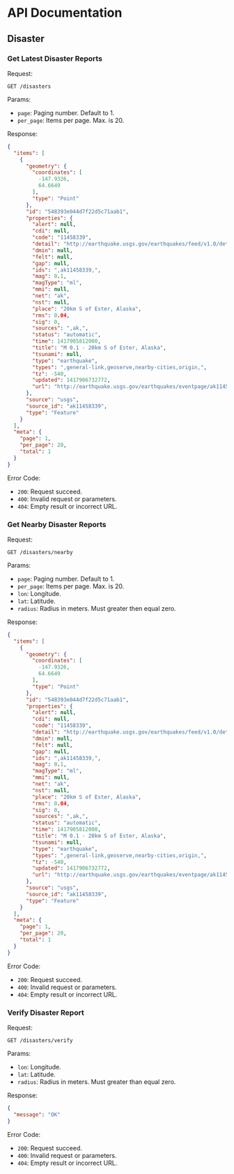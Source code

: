 API Documentation
=================

## Disaster

### Get Latest Disaster Reports

Request:

    GET /disasters

Params:

* `page`: Paging number. Default to 1.
* `per_page`: Items per page. Max. is 20.

Response:

```json
{
  "items": [
    {
      "geometry": {
        "coordinates": [
          -147.9326,
          64.6649
        ],
        "type": "Point"
      },
      "id": "548393e044d7f22d5c71aab1",
      "properties": {
        "alert": null,
        "cdi": null,
        "code": "11458339",
        "detail": "http://earthquake.usgs.gov/earthquakes/feed/v1.0/detail/ak11458339.geojson",
        "dmin": null,
        "felt": null,
        "gap": null,
        "ids": ",ak11458339,",
        "mag": 0.1,
        "magType": "ml",
        "mmi": null,
        "net": "ak",
        "nst": null,
        "place": "20km S of Ester, Alaska",
        "rms": 0.04,
        "sig": 0,
        "sources": ",ak,",
        "status": "automatic",
        "time": 1417905812000,
        "title": "M 0.1 - 20km S of Ester, Alaska",
        "tsunami": null,
        "type": "earthquake",
        "types": ",general-link,geoserve,nearby-cities,origin,",
        "tz": -540,
        "updated": 1417906732772,
        "url": "http://earthquake.usgs.gov/earthquakes/eventpage/ak11458339"
      },
      "source": "usgs",
      "source_id": "ak11458339",
      "type": "Feature"
    }
  ],
  "meta": {
    "page": 1,
    "per_page": 20,
    "total": 1
  }
}
```

Error Code:

* `200`: Request succeed.
* `400`: Invalid request or parameters.
* `404`: Empty result or incorrect URL.

### Get Nearby Disaster Reports

Request:

    GET /disasters/nearby

Params:

* `page`: Paging number. Default to 1.
* `per_page`: Items per page. Max. is 20.
* `lon`: Longitude.
* `lat`: Latitude.
* `radius`: Radius in meters. Must greater then equal zero.

Response:

```json
{
  "items": [
    {
      "geometry": {
        "coordinates": [
          -147.9326,
          64.6649
        ],
        "type": "Point"
      },
      "id": "548393e044d7f22d5c71aab1",
      "properties": {
        "alert": null,
        "cdi": null,
        "code": "11458339",
        "detail": "http://earthquake.usgs.gov/earthquakes/feed/v1.0/detail/ak11458339.geojson",
        "dmin": null,
        "felt": null,
        "gap": null,
        "ids": ",ak11458339,",
        "mag": 0.1,
        "magType": "ml",
        "mmi": null,
        "net": "ak",
        "nst": null,
        "place": "20km S of Ester, Alaska",
        "rms": 0.04,
        "sig": 0,
        "sources": ",ak,",
        "status": "automatic",
        "time": 1417905812000,
        "title": "M 0.1 - 20km S of Ester, Alaska",
        "tsunami": null,
        "type": "earthquake",
        "types": ",general-link,geoserve,nearby-cities,origin,",
        "tz": -540,
        "updated": 1417906732772,
        "url": "http://earthquake.usgs.gov/earthquakes/eventpage/ak11458339"
      },
      "source": "usgs",
      "source_id": "ak11458339",
      "type": "Feature"
    }
  ],
  "meta": {
    "page": 1,
    "per_page": 20,
    "total": 1
  }
}
```

Error Code:

* `200`: Request succeed.
* `400`: Invalid request or parameters.
* `404`: Empty result or incorrect URL.

### Verify Disaster Report

Request:

    GET /disasters/verify

Params:

* `lon`: Longitude.
* `lat`: Latitude.
* `radius`: Radius in meters. Must greater than equal zero.

Response:

```json
{
  "message": "OK"
}
```

Error Code:

* `200`: Request succeed.
* `400`: Invalid request or parameters.
* `404`: Empty result or incorrect URL.
